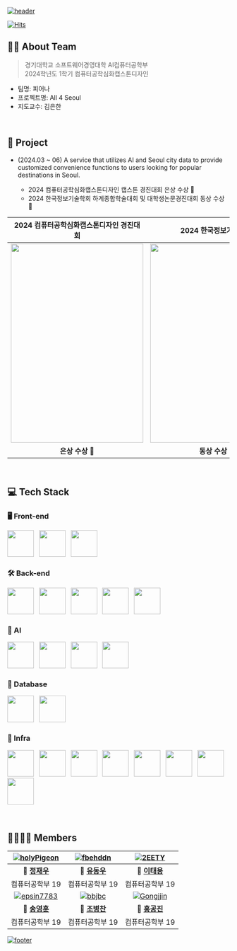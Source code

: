 [![header](https://capsule-render.vercel.app/api?type=waving&color=gradient&customColorList=4&animation=fadeIn&height=230&section=header&text=All%204%20Seoul&desc=2024학년도%201학기%20컴퓨터공학심화캡스톤디자인&fontSize=40&fontAlign=50&fontAlignY=33&descSize=20&descAlign=50&descAlignY=55&fontColor=black)](https://github.com/2024-Advanced-Capstone-Design)


[![Hits](https://hits.seeyoufarm.com/api/count/incr/badge.svg?url=https%3A%2F%2Fgithub.com%2F2024-KDH-Capstone-Design%2Fhit-counter&count_bg=%2300C9FF&title_bg=%23555555&icon=github.svg&icon_color=%23E7E7E7&title=Hits&edge_flat=false)](https://github.com/2024-KDH-Capstone-Design)

## 💁🏻 About Team
> 경기대학교 소프트웨어경영대학 AI컴퓨터공학부  
> 2024학년도 1학기 컴퓨터공학심화캡스톤디자인
- 팀명: 피어나
- 프로젝트명: All 4 Seoul
- 지도교수: 김은한

&nbsp;  

## 🚀 Project
- (2024.03 ~ 06) A service that utilizes AI and Seoul city data to provide customized convenience functions to users looking for popular destinations in Seoul.

   - 2024 컴퓨터공학심화캡스톤디자인 캡스톤 경진대회 은상 수상 🥈
   - 2024 한국정보기술학회 하계종합학술대회 및 대학생논문경진대회 동상 수상 🥉

|**2024 컴퓨터공학심화캡스톤디자인 경진대회**|**2024 한국정보기술학회**|
|:---:|:---:|
|<img src="https://github.com/2024-Advanced-Capstone-Design/.github/assets/102457140/54b4e876-72da-46f8-a11c-7320122de41a" width="300" height="450">|<img src="https://github.com/2024-Advanced-Capstone-Design/.github/assets/102457140/ccb47109-06dc-4ad8-b3c9-b3b05cbc8e62"  width="300" height="450">|
|**은상 수상 🥇**|**동상 수상 🥉**|

&nbsp;  

## 💻 Tech Stack

### 🖥️ Front-end
<img src="https://skillicons.dev/icons?i=js" width="60" /> &nbsp;
<img src="https://skillicons.dev/icons?i=react" width="60" /> &nbsp;
<img src="https://skillicons.dev/icons?i=tailwind" width="60" /> &nbsp;
    
### 🛠 Back-end
<img src="https://skillicons.dev/icons?i=java" width="60" /> &nbsp;
<img src="https://skillicons.dev/icons?i=spring" width="60" /> &nbsp;
<img src="https://github.com/2024-Advanced-Capstone-Design/.github/assets/102457140/d82a41fd-3a69-45d2-b565-781fc5ea3cb8" width="60" /> &nbsp;
<img src="https://github.com/2024-Advanced-Capstone-Design/.github/assets/102457140/0a8fce08-d403-4659-8b50-92039c2d627d" width="60" /> &nbsp;
<img src="https://github.com/2024-Advanced-Capstone-Design/.github/assets/102457140/b61a4e76-9ff7-4de0-a694-66503f6164a9" width="60" /> &nbsp;


### 🧠 AI
<img src="https://skillicons.dev/icons?i=python" width="60" /> &nbsp;
<img src="https://github.com/2024-Advanced-Capstone-Design/.github/assets/102457140/d1d9534b-ae34-46dd-845b-e315d2f1d578" width="60" /> &nbsp;
<img src="https://github.com/2024-Advanced-Capstone-Design/.github/assets/102457140/bfd29813-5a33-4430-bf65-b6bea461b378" width="60" /> &nbsp;
<img src="https://github.com/2024-Advanced-Capstone-Design/.github/assets/102457140/06523f74-e3fc-437d-84ab-baff2e8aa52c" width="60" /> &nbsp;

### 💾 Database
<img src="https://skillicons.dev/icons?i=mysql" width="60" /> &nbsp;
<img src="https://github.com/2024-Advanced-Capstone-Design/.github/assets/102457140/7c053cd9-1c3c-4949-aaf4-5fc9841c367a" width="60" /> &nbsp;


### 📠 Infra
<img src="https://github.com/2024-Advanced-Capstone-Design/.github/assets/102457140/8c93f8c4-1885-4d49-9408-cc7444bd67b3" width="60" /> &nbsp;
<img src="https://github.com/2024-Advanced-Capstone-Design/.github/assets/102457140/70eeb267-9776-4046-8747-1ab8c0a4e2c9" width="60" /> &nbsp;
<img src="https://skillicons.dev/icons?i=vscode" width="60" /> &nbsp;
<img src="https://github.com/2024-Advanced-Capstone-Design/.github/assets/102457140/310a7541-84f6-4c59-96d8-8d9d77a96c28" width="60" /> &nbsp;
<img src="https://skillicons.dev/icons?i=postman" width="60" /> &nbsp;
<img src="https://github.com/2024-Advanced-Capstone-Design/.github/assets/102457140/02ddd28d-2b65-4de2-9549-ea2551163869" width="60" /> &nbsp;
<img src="https://github.com/2024-Advanced-Capstone-Design/.github/assets/102457140/9dca32c7-c5ce-44bc-bc1e-c744c24bd401" width="60" /> &nbsp;
<img src="https://github.com/2024-Advanced-Capstone-Design/.github/assets/102457140/dd02751a-9b0c-40be-a711-572d79686bf4" width="60" /> &nbsp;

&nbsp;

## 👨‍👩‍👧‍👦 Members

|[![holyPigeon](https://github.com/2024-Advanced-Capstone-Design/.github/assets/89138189/fc3c7fe7-27a9-4264-a6fe-4285a74e5e1b)](https://github.com/holyPigeon)|[![fbehddn](https://avatars.githubusercontent.com/u/108855080?v=4)](http://github.com/fbehddn)|[![2EETY](https://avatars.githubusercontent.com/u/113500798?v=4)](http://github.com/2EETY)|
|:---:|:---:|:---:|
|**👑 [정재우](http://github.com/holyPigeon)**|**🐝 [유동우](http://github.com/fbehddn)**|**🐝 [이태용](http://github.com/2EETY)**|
|컴퓨터공학부 19|컴퓨터공학부 19|컴퓨터공학부 19|
|[![epsin7783](https://avatars.githubusercontent.com/u/62544043?v=4)](https://github.com/epsin7783)|[![bbjbc](https://avatars.githubusercontent.com/u/102457140?v=4)](http://github.com/bbjbc)|[![Gongjjin](https://avatars.githubusercontent.com/u/116998029?v=4)](http://github.com/Gongjjin)|
|**🐝 [송영훈](http://github.com/epsin7783)**|**🐝 [조병찬](http://github.com/bbjbc)**|**🐝 [홍공진](http://github.com/Gongjjin)**|
|컴퓨터공학부 19|컴퓨터공학부 19|컴퓨터공학부 19|

[![footer](https://capsule-render.vercel.app/api?type=waving&color=gradient&customColorList=4&animation=fadeIn&section=footer)](https://github.com/2024-Advanced-Capstone-Design) 

